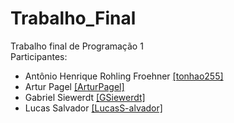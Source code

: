 # Trabalho_Final
Trabalho final de Programação 1 
<br>
Participantes:
<ul>
  <li>
    Antônio Henrique Rohling Froehner <a href="https://github.com/tonhao255">[tonhao255]</a>
  </li>
  <li>
    Artur Pagel <a href="https://github.com/ArturPagel">[ArturPagel]</a>
  </li>
  <li>
    Gabriel Siewerdt <a href="https://github.com/GSiewerdt">[GSiewerdt]</a>
  </li>
  <li>
    Lucas Salvador <a href="https://github.com/LucasS-alvador">[LucasS-alvador]</a>
  </li>
</ul>
